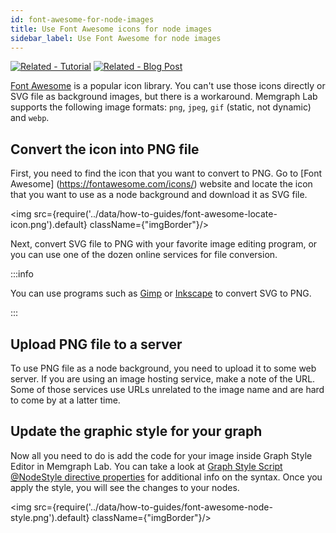 ```yaml
---
id: font-awesome-for-node-images
title: Use Font Awesome icons for node images
sidebar_label: Use Font Awesome for node images
---
```


[![Related - Tutorial](https://img.shields.io/static/v1?label=Related&message=Tutorial&color=008a00&style=for-the-badge)](/tutorials/style-your-graphs-in-memgraph-lab.md) [![Related - Blog
Post](https://img.shields.io/static/v1?label=Related&message=Blog%20post&color=9C59DB&style=for-the-badge)](https://memgraph.com/blog/how-to-style-your-graphs-in-memgraph-lab)

[Font Awesome](https://fontawesome.com/) is a popular icon library. You can't
use those icons directly or SVG file as background images, but there is a
workaround. Memgraph Lab supports the following image formats: `png`, `jpeg`,
`gif` (static, not dynamic) and `webp`.

## Convert the icon into PNG file ##

First, you need to find the icon that you want to convert to PNG. Go to [Font
Awesome] (https://fontawesome.com/icons/) website and locate the icon that you
want to use as a node background and download it as SVG file.

<img src={require('../data/how-to-guides/font-awesome-locate-icon.png').default} className={"imgBorder"}/>

Next, convert SVG file to PNG with your favorite image editing program, or you
can use one of the dozen online services for file conversion. 

:::info

You can use programs such as [Gimp](https://www.gimp.org/) or
[Inkscape](https://inkscape.org/) to convert SVG to PNG. 

:::

## Upload PNG file to a server ##

To use PNG file as a node background, you need to upload it to some web
server. If you are using an image hosting service, make a note of the URL. Some of
those services use URLs unrelated to the image name and are hard to come
by at a latter time.

## Update the graphic style for your graph ##

Now all you need to do is add the code for your image inside Graph Style Editor
in Memgraph Lab. You can take a look at [Graph Style Script @NodeStyle directive
properties](/memgraph-lab/style-script/gss-nodestyle-directive#image-url-string)
for additional info on the syntax. Once you apply the style, you will see the
changes to your nodes.

<img src={require('../data/how-to-guides/font-awesome-node-style.png').default} className={"imgBorder"}/>